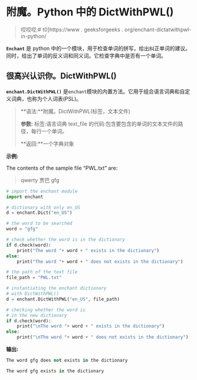 # 附魔。Python 中的 DictWithPWL()

> 哎哎哎:# t0]https://www . geeksforgeeks . org/enchant-dictatwithpwl-in-python/

**`Enchant`** 是 python 中的一个模块，用于检查单词的拼写，给出纠正单词的建议。同时，给出了单词的反义词和同义词。它检查字典中是否有一个单词。

## 很高兴认识你。DictWithPWL()

**`enchant.DictWithPWL()`** 是`enchant`模块的内置方法。它用于组合语言词典和自定义词典，也称为个人词表(PSL)。

> **语法:**附魔。DictWithPWL(标签，文本文件)
> 
> **参数:**
> 标签:语言词典
> text_file 的代码:包含要包含的单词的文本文件的路径，每行一个单词。
> 
> **返回:**一个字典对象

**示例:**

The contents of the sample file “PWL.txt” are:

> qwerty
> 贾巴
> gfg

```py
# import the enchant module
import enchant

# dictionary with only en_US
d = enchant.Dict("en_US")

# the word to be searched
word = "gfg"

# check whether the word is in the dictionary
if d.check(word):
    print("The word "+ word + " exists in the dictionary")
else:
    print("The word "+ word + " does not exists in the dictionary")

# the path of the text file
file_path = "PWL.txt"

# instantiating the enchant dictionary
# with DictWithPWL()
d = enchant.DictWithPWL("en_US", file_path)

# checking whether the word is
# in the new dictionary
if d.check(word):
    print("\nThe word "+ word + " exists in the dictionary")
else:
    print("\nThe word "+ word + " does not exists in the dictionary")
```

**输出:**

```py
The word gfg does not exists in the dictionary

The word gfg exists in the dictionary

```